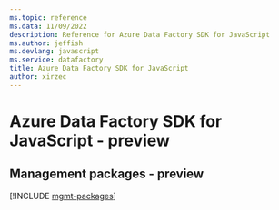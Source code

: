 ```yaml
---
ms.topic: reference
ms.data: 11/09/2022
description: Reference for Azure Data Factory SDK for JavaScript
ms.author: jeffish
ms.devlang: javascript
ms.service: datafactory
title: Azure Data Factory SDK for JavaScript
author: xirzec
---
```

# Azure Data Factory SDK for JavaScript - preview

## Management packages - preview
[!INCLUDE [mgmt-packages](data-factory-mgmt-index.md)]